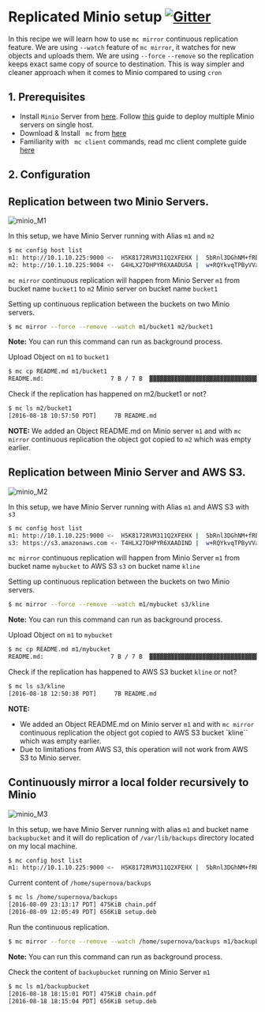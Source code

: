 # Replicated Minio setup [![Gitter](https://badges.gitter.im/Join%20Chat.svg)](https://gitter.im/minio/minio?utm_source=badge&utm_medium=badge&utm_campaign=pr-badge&utm_content=badge)

In this recipe we will learn how to use ``mc mirror`` continuous replication feature. We are using ``--watch`` feature of ``mc mirror``, it watches for new objects and uploads them. We are using ``--force`` ``--remove`` so the replication keeps exact same copy of source to destination.  This is way simpler and cleaner approach when it comes to Minio compared to using ``cron``

## 1. Prerequisites

* Install ``Minio`` Server from [here](http://docs.minio.io/docs/minio). Follow [this](https://docs.minio.io/docs/how-to-run-multiple-minio-server-instances-on-single-machine) guide to deploy multiple Minio servers on single host.
* Download & Install `` mc`` from [here](https://docs.minio.io/docs/minio-client-quickstart-guide)
* Familiarity with `` mc client`` commands, read mc client complete guide [here](https://docs.minio.io/docs/minio-client-complete-guide)

## 2. Configuration 

## Replication between two Minio Servers.

![minio_M1](https://github.com/koolhead17/test/blob/master/docs/screenshots/c-miniotominio.png?raw=true)

In this setup, we have Minio Server running with Alias ``m1`` and ``m2``

```sh
$ mc config host list
m1: http://10.1.10.225:9000 <-  H5K8172RVM311Q2XFEHX |  5bRnl3DGhNM+fRBMxOii11k8iT78cNSIfoqnJfwC |  S3v4
m2: http://10.1.10.225:9004 <-  G4HLX27DHPYR6XAADUSA |  w+RQYkvqTPByVVaOFFQP70dA6HbpgYOBEvW/0Id+ |  S3v4
```
``mc mirror`` continuous replication will happen from Minio Server ``m1`` from bucket name ``bucket1`` to ``m2`` Minio server on bucket name ``bucket1``

Setting up continuous replication between the buckets on two Minio servers.

```sh
$ mc mirror --force --remove --watch m1/bucket1 m2/bucket1
```

**Note:** You can run this command can run as background process.

Upload Object on ``m1`` to ``bucket1``

```sh
$ mc cp README.md m1/bucket1
README.md:                   7 B / 7 B  ▓▓▓▓▓▓▓▓▓▓▓▓▓▓▓▓▓▓▓▓▓▓▓▓▓▓▓▓▓▓▓▓▓▓▓▓▓▓▓▓▓▓▓▓▓
```
Check if the replication has happened on m2/bucket1 or not?

```sh
$ mc ls m2/bucket1
[2016-08-18 10:57:50 PDT]     7B README.md
```
**NOTE:** We added an Object README.md on Minio server ``m1`` and with ``mc mirror`` continuous replication the object got copied to ``m2`` which was empty earlier.

## Replication between  Minio Server and AWS S3.

![minio_M2](https://github.com/koolhead17/test/blob/master/docs/screenshots/c-miniotos3.png?raw=true)

In this setup, we have Minio Server running with Alias ``m1`` and AWS S3 with ``s3``

```sh
$ mc config host list
m1: http://10.1.10.225:9000 <-  H5K8172RVM311Q2XFEHX |  5bRnl3DGhNM+fRBMxOii11k8iT78cNSIfoqnJfwC |  S3v4
s3: https://s3.amazonaws.com <- T4HLX27DHPYR6XAADIND |  w+RQYkvqTPByVVaOFFQP80dA6HbpgYOBEvW/8Id+ |  S3v4
```

``mc mirror`` continuous replication will happen from Minio Server ``m1`` from bucket name ``mybucket`` to AWS S3 ``s3``  on bucket name ``kline``

Setting up continuous replication between the buckets on two Minio servers.

```sh
$ mc mirror --force --remove --watch m1/mybucket s3/kline
```

**Note:** You can run this command can run as background process.

Upload Object on ``m1`` to ``mybucket``

```sh
$ mc cp README.md m1/mybucket
README.md:                   7 B / 7 B  ▓▓▓▓▓▓▓▓▓▓▓▓▓▓▓▓▓▓▓▓▓▓▓▓▓▓▓▓▓▓▓▓▓▓▓▓▓▓▓▓▓▓▓▓▓
```
Check if the replication has happened to AWS S3 bucket ``kline`` or not?

```sh
$ mc ls s3/kline
[2016-08-18 12:50:38 PDT]     7B README.md
```
**NOTE:** 
* We added an Object README.md on Minio server ``m1`` and with ``mc mirror`` continuous replication the object got copied to AWS S3 bucket `kline`` which was empty earlier.
* Due to limitations from AWS S3, this operation  will not work from AWS S3 to Minio server.

## Continuously mirror a local folder recursively to Minio

![minio_M3](https://github.com/koolhead17/test/blob/master/docs/screenshots/c-localtominio.png?raw=true)

In this setup, we have Minio Server running with alias ``m1`` and bucket name ``backupbucket`` and it will do replication of ``/var/lib/backups`` directory located on my local machine.

```sh
$ mc config host list
m1: http://10.1.10.225:9000 <-  H5K8172RVM311Q2XFEHX |  5bRnl3DGhNM+fRBMxOii11k8iT78cNSIfoqnJfwC |  S3v4
```

Current content of ``/home/supernova/backups``

```sh
$ mc ls /home/supernova/backups
[2016-08-09 23:13:17 PDT] 475KiB chain.pdf
[2016-08-09 12:05:49 PDT] 656KiB setup.deb
```
Run the continuous replication.
```sh
$ mc mirror --force --remove --watch /home/supernova/backups m1/backupbucket
```
**Note:** You can run this command can run as background process.

Check the content of ``backupbucket`` running on Minio Server ``m1``
```sh
$ mc ls m1/backupbucket
[2016-08-18 18:15:01 PDT] 475KiB chain.pdf
[2016-08-18 18:15:04 PDT] 656KiB setup.deb
```

